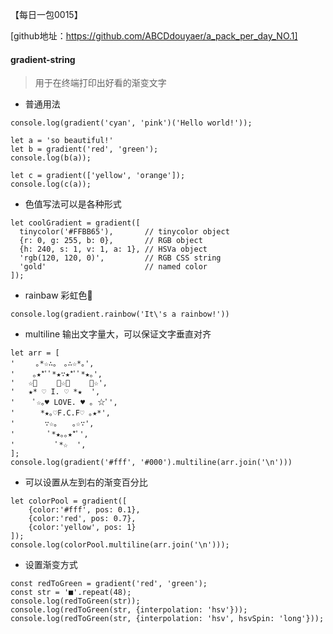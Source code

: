 【每日一包0015】

[github地址：https://github.com/ABCDdouyaer/a_pack_per_day_NO.1]

#### gradient-string

> 用于在终端打印出好看的渐变文字

- 普通用法

```
console.log(gradient('cyan', 'pink')('Hello world!'));

let a = 'so beautiful!'
let b = gradient('red', 'green');
console.log(b(a));

let c = gradient(['yellow', 'orange']);
console.log(c(a));

```

- 色值写法可以是各种形式

```
let coolGradient = gradient([
  tinycolor('#FFBB65'),       // tinycolor object
  {r: 0, g: 255, b: 0},       // RGB object
  {h: 240, s: 1, v: 1, a: 1}, // HSVa object
  'rgb(120, 120, 0)',         // RGB CSS string
  'gold'                      // named color
]);
```

- rainbaw 彩虹色🌈

```
console.log(gradient.rainbow('It\'s a rainbow!'))
```

- multiline 输出文字量大，可以保证文字垂直对齐
  
```
let arr = [
'   　｡*☆∴｡　｡∴☆*｡',
'    ｡★*ﾟﾟ*★∵★*ﾟﾟ*★｡',
'   ☆ﾟ　　 ﾟ☆ﾟ　　 ﾟ☆',
'   ★* ♡ I. ♡ *★  ',
'    ﾟ☆｡♥ LOVE. ♥ ｡ ☆ﾟ',
'    　*★｡♡F.C.F♡ ｡★*',
'    　 ∵☆｡　　｡☆∵',
'    　　ﾟ*★｡｡★*ﾟ',
'   　　 　ﾟ*☆  ', 
];
console.log(gradient('#fff', '#000').multiline(arr.join('\n')))
```

- 可以设置从左到右的渐变百分比

```
let colorPool = gradient([
    {color:'#fff', pos: 0.1},
    {color:'red', pos: 0.7},
    {color:'yellow', pos: 1}
]);
console.log(colorPool.multiline(arr.join('\n')));
```

- 设置渐变方式

```
const redToGreen = gradient('red', 'green');
const str = '■'.repeat(48);
console.log(redToGreen(str)); 
console.log(redToGreen(str, {interpolation: 'hsv'}));
console.log(redToGreen(str, {interpolation: 'hsv', hsvSpin: 'long'}));
```

